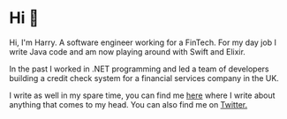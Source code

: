 # Hi 👋

Hi, I'm Harry. A software engineer working for a FinTech. For my day job I write Java code and am now playing around with Swift and Elixir.

In the past I worked in .NET programming and led a team of developers building a credit check system for a financial services company in the UK.

I write as well in my spare time, you can find me [here](https://harrymoy.com) where I write about anything that comes to my head. You can also find me on [Twitter.](https://twitter.com/HarryMoy)
